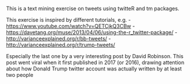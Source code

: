 This is a text mining exercise on tweets using twitteR and tm packages. 

This exercise is inspired by different tutorials, e.g.
	- https://www.youtube.com/watch?v=QETCjkQ3CBw
	- https://davetang.org/muse/2013/04/06/using-the-r_twitter-package/
	- http://varianceexplained.org/r/bb-tweets/
	- http://varianceexplained.org/r/trump-tweets/

Especially the last one by a very interesting post by David Robinson. This post went viral when it first published in 2017 (or 2016), drawing attention about how Donald Trump twitter account was actually written by at least two people